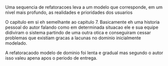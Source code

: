 Uma sequencia de refatoracoes leva a um modelo que corresponde, em um nivel mais profundo, as realidades e prioridades dos usuarios

O capitulo em si eh semelhante ao capitulo 7. Basicamente eh uma historia pessoal do autor falando como em determinada situacao ele e sua equipe didiviram o sistema partindo de uma outra otica e conseguiram cessar problemas que existiam gracas a lacunas no dominio inicialmente modelado.

A refatoracaodo modelo de dominio foi lenta e gradual mas segundo o autor isso valeu apena apos o periodo de entrega.